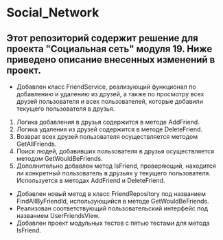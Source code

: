 # Social_Network
## Этот репозиторий содержит решение для проекта "Социальная сеть" модуля 19. Ниже приведено описание внесенных изменений в проект.

* Добавлен класс FriendService, реализующий функционал по добавлению и удалению из друзей, а также по просмотру всех друзей пользователя и всех пользователей, которые добавили текущего пользователя в друзья.

1. Логика добавления в друзья содержится в методе AddFriend.
2. Логика удаления из друзей содержится в методе DeleteFriend.
3. Возврат всех друзей пользователя осуществляется методом GetAllFriends.
4. Поиск людей, добавивших пользователя в друзья осуществляется методом GetWouldBeFriends.
5. Дополнительно добавлен метод IsFriend, проверяющий, находится ли конкретный пользователь в друзьях у текущего пользователя. Используется в методах AddFriend и DeleteFriend.

* Добавлен новый метод в класс FriendRepository под названием FindAllByFriendId, использующийся в методе GetWouldBeFriends.
* Реализован соответствующий пользовательский интерфейс под названием UserFriendsView.
* Добавлен проект модульных тестов с пятью тестами для метода IsFriend.
